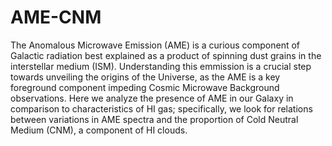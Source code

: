 # AME-CNM

The Anomalous Microwave Emission (AME) is a curious component of Galactic radiation best explained as a product of spinning dust grains in the interstellar medium (ISM). Understanding this emmission is a crucial step towards unveiling the origins of the Universe, as the AME is a key foreground component impeding Cosmic Microwave Background observations. Here we analyze the presence of AME in our Galaxy in comparison to characteristics of HI gas; specifically, we look for relations between variations in AME spectra and the proportion of Cold Neutral Medium (CNM), a component of HI clouds.
